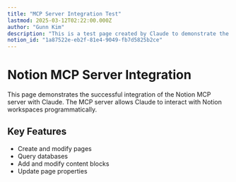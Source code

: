 ```yaml
---
title: "MCP Server Integration Test"
lastmod: 2025-03-12T02:22:00.000Z
author: "Gunn Kim"
description: "This is a test page created by Claude to demonstrate the Notion MCP server integration."
notion_id: "1a87522e-eb2f-81e4-9049-fb7d5825b2ce"
---
```


# Notion MCP Server Integration

This page demonstrates the successful integration of the Notion MCP server with Claude. The MCP server allows Claude to interact with Notion workspaces programmatically.

## Key Features

- Create and modify pages
- Query databases
- Add and modify content blocks
- Update page properties
